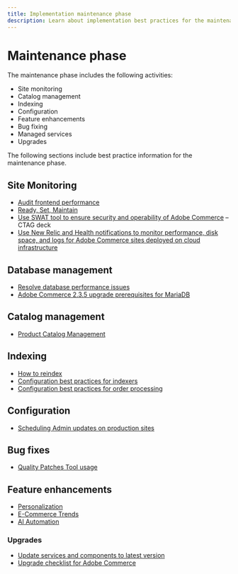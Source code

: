 ```yaml
---
title: Implementation maintenance phase
description: Learn about implementation best practices for the maintenance phase of Adobe Commerce projects.
---
```


# Maintenance phase

The maintenance phase includes the following activities:

- Site monitoring
- Catalog management
- Indexing
- Configuration
- Feature enhancements
- Bug fixing
- Managed services
- Upgrades

The following sections include best practice information for the maintenance phase.

## Site Monitoring

- [Audit frontend performance](frontend-performance.md)
- [Ready, Set, Maintain](https://business.adobe.com/blog/basics/ready-set-maintain)
- [Use SWAT tool to ensure security and operability of Adobe Commerce](https://experienceleague.adobe.com/docs/commerce-operations/tools/site-wide-analysis-tool/intro.html?lang=en#integrations-with-other-adobe-commerce-support-tools) – CTAG deck
- [Use New Relic and Health notifications to monitor performance, disk space, and logs for Adobe Commerce sites deployed on cloud infrastructure](https://experienceleague.adobe.com/docs/commerce-cloud-service/user-guide/monitor/performance.html)

## Database management

- [Resolve database performance issues​](resolve-database-performance-issues.md)
- [Adobe Commerce 2.3.5 upgrade prerequisites for MariaDB​](commerce-235-upgrade-prerequisites-mariadb.md)

## Catalog management

<!-- Asset not yet integrated
- [Catalog Image Resizing](https://wiki.corp.adobe.com/x/oj4ykw) (wiki)
-->
- [Product Catalog Management](https://www.gotostage.com/channel/fca90f7960be436f9b849215d9e06026/recording/2eea2782fc874047a020391000519f8b/watch?source=CHANNEL)

## Indexing

<!-- Asset not yet integrated
- [Reindexing - the safe way](https://wiki.corp.adobe.com/x/oj4ykw)(wiki)
-->
- [How to reindex](https://developer.adobe.com/commerce/php/development/components/indexing/#how-to-reindex)
- [Configuration best practices for indexers​](indexer-configuration.md)
- [Configuration best practices for order processing](order-processing-configuration.md)
<!-- Asset not yet integrated from CTAG deck:
- Plan upsizing for planned traffic increases during promotions or holidays -->

## Configuration

- [Scheduling Admin updates on production sites](scheduling-admin-updates-in-production.md)

<!-- Asset not yet integrated from CTAG deck: Planning for peak season and promotional periods (upsizing)--> 

## Bug fixes

- [Quality Patches Tool usage](https://experienceleague.adobe.com/docs/commerce-operations/tools/quality-patches-tool/usage.html)

## Feature enhancements

- [Personalization](https://www.gotostage.com/channel/fca90f7960be436f9b849215d9e06026/recording/e218545a77de490fb5102eca07d0580a/watch?source=CHANNEL)
- [E-Commerce Trends](https://www.gotostage.com/channel/fca90f7960be436f9b849215d9e06026/recording/9a772468d7b64409a3d5dff4d67e656d/watch?source=CHANNEL)
- [AI Automation](https://www.gotostage.com/channel/fca90f7960be436f9b849215d9e06026/recording/27ae23699c2847be981a23ca098e548f/watch?source=CHANNEL)

### Upgrades

- [Update services and components to latest version​](update-services.md)
- [Upgrade checklist for Adobe Commerce​](upgrade-checklist.md)
